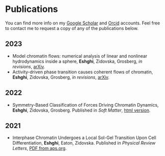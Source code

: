 # Publications

You can find more info on my [Google Scholar](https://scholar.google.com/citations?user=DnLtmq0AAAAJ&hl=en) and [Orcid](https://orcid.org/0000-0002-4527-7578) accounts. Feel free to contact me to request a copy of any of the publications below.

## 2023

- Model chromatin flows: numerical analysis of linear and nonlinear hydrodynamics inside a sphere, **Eshghi**, Zidovska, Grosberg, *in revisions*, [arXiv](https://arxiv.org/abs/2305.02411).
- Activity-driven phase transition causes coherent flows of chromatin, **Eshghi**, Zidovska, Grosberg, *in revisions*, [arXiv](https://arxiv.org/abs/2305.01052).

## 2022

- Symmetry-Based Classification of Forces Driving Chromatin Dynamics, **Eshghi**, Zidovska, Grosberg. Published in *Soft Matter*, [html version](https://pubs.rsc.org/en/content/articlehtml/2022/sm/d2sm00840h).

## 2021

- Interphase Chromatin Undergoes a Local Sol-Gel Transition Upon Cell Differentiation, **Eshghi**, Eaton, Zidovska. Published in *Physical Review Letters*, [PDF from aps.org](https://journals.aps.org/prl/pdf/10.1103/PhysRevLett.126.228101). 
